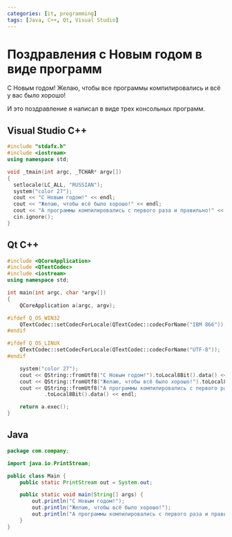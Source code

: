 ```yaml
---
categories: [it, programming]
tags: [Java, C++, Qt, Visual Studio]
---
```


# Поздравления с Новым годом в виде программ

С Новым годом! Желаю, чтобы все программы компилировались и всё у вас было хорошо!

И это поздравление я написал в виде трех консольных программ.

## Visual Studio C++

```cpp
#include "stdafx.h"
#include <iostream>
using namespace std;

void _tmain(int argc, _TCHAR* argv[])
{
  setlocale(LC_ALL, "RUSSIAN");
  system("color 27");
  cout << "C Новым годом!" << endl;
  cout << "Желаю, чтобы всё было хорошо!" << endl;
  cout << "А программы компилировались с первого раза и правильно!" << endl;
  cin.ignore();
}
```

## Qt C++

```cpp
#include <QCoreApplication>
#include <QTextCodec>
#include <iostream>
using namespace std;

int main(int argc, char *argv[])
{
    QCoreApplication a(argc, argv);

#ifdef Q_OS_WIN32
    QTextCodec::setCodecForLocale(QTextCodec::codecForName("IBM 866"));
#endif

#ifdef Q_OS_LINUX
    QTextCodec::setCodecForLocale(QTextCodec::codecForName("UTF-8"));
#endif

    system("color 27");
    cout << QString::fromUtf8("C Новым годом!").toLocal8Bit().data() << endl;
    cout << QString::fromUtf8("Желаю, чтобы всё было хорошо!").toLocal8Bit().data() << endl;
    cout << QString::fromUtf8("А программы компилировались с первого раза и правильно!")
            .toLocal8Bit().data() << endl;

    return a.exec();
}
```

## Java

```java
package com.company;

import java.io.PrintStream;

public class Main {
    public static PrintStream out = System.out;

    public static void main(String[] args) {
        out.println("C Новым годом!");
        out.println("Желаю, чтобы всё было хорошо!");
        out.println("А программы компилировались с первого раза и правильно!");
    }
}
```
